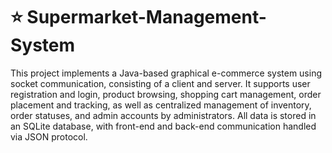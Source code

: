 # ⭐️ Supermarket-Management-System
This project implements a Java-based graphical e-commerce system using socket communication, consisting of a client and server. It supports user registration and login, product browsing, shopping cart management, order placement and tracking, as well as centralized management of inventory, order statuses, and admin accounts by administrators. All data is stored in an SQLite database, with front-end and back-end communication handled via JSON protocol.
# 
